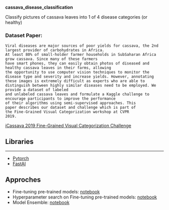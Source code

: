 **cassava_disease_classification**

Classify pictures of cassava leaves into 1 of 4 disease categories (or healthy)



### Dataset Paper:
```
Viral diseases are major sources of poor yields for cassava, the 2nd largest provider of carbohydrates in Africa.
At least 80% of small-holder farmer households in SubSaharan Africa grow cassava. Since many of these farmers
have smart phones, they can easily obtain photos of diseased and healthy cassava leaves in their farms, allowing
the opportunity to use computer vision techniques to monitor the disease type and severity and increase yields. However, annotating these images is extremely difficult as experts who are able to distinguish between highly similar diseases need to be employed. We provide a dataset of labeled
and unlabeled cassava leaves and formulate a Kaggle challenge to encourage participants to improve the performance
of their algorithms using semi-supervised approaches. This
paper describes our dataset and challenge which is part of
the Fine-Grained Visual Categorization workshop at CVPR
2019. 
```
[iCassava 2019 Fine-Grained Visual Categorization Challenge](https://arxiv.org/pdf/1908.02900.pdf)

## Libraries
----------------------

- [Pytorch](https://pytorch.org/)
- [FastAI](https://www.fast.ai/)

## Approches

- Fine-tuning  pre-trained  models: [notebook](https://github.com/IsraelAbebe/cassava_disease_classification/blob/master/Finetuning.ipynb)
- Hyperparameter search on Fine-tuning  pre-trained  models: [notebook](https://github.com/IsraelAbebe/cassava_disease_classification/blob/master/Hyperparameter_search_pytorch.ipynb)
- Model Ensemble: [notebook](https://github.com/IsraelAbebe/cassava_disease_classification/blob/master/Ensamble.ipynb)